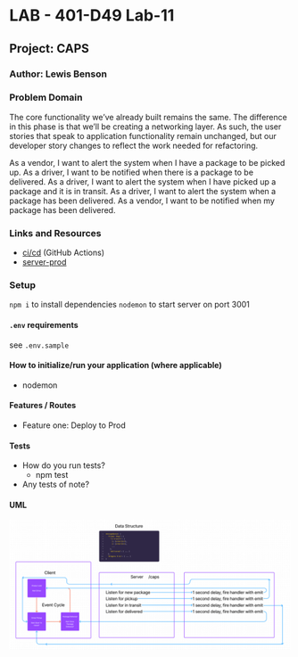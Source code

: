 # LAB - 401-D49 Lab-11

## Project: CAPS

### Author: Lewis Benson

### Problem Domain

The core functionality we’ve already built remains the same. The difference in this phase is that we’ll be creating a networking layer. As such, the user stories that speak to application functionality remain unchanged, but our developer story changes to reflect the work needed for refactoring.

As a vendor, I want to alert the system when I have a package to be picked up.
As a driver, I want to be notified when there is a package to be delivered.
As a driver, I want to alert the system when I have picked up a package and it is in transit.
As a driver, I want to alert the system when a package has been delivered.
As a vendor, I want to be notified when my package has been delivered.

### Links and Resources

- [ci/cd](https://github.com/tm-LBenson/caps/actions) (GitHub Actions)
- [server-prod]()

### Setup

`npm i` to install dependencies
`nodemon` to start server on port 3001

#### `.env` requirements

see `.env.sample`

#### How to initialize/run your application (where applicable)

- nodemon

#### Features / Routes

- Feature one: Deploy to Prod

#### Tests

- How do you run tests?
  - npm test
- Any tests of note?

#### UML

![UML](./assets/uml2.png)
